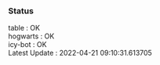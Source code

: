 ### Status


table : OK  
hogwarts : OK  
icy-bot : OK  
Latest Update : 2022-04-21 09:10:31.613705
